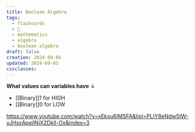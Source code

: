 ```yaml
---
title: Boolean Algebra
tags:
  - flashcards
  - 🌱
  - mathematics
  - algebra
  - boolean-algebra
draft: false
creation: 2024-09-05
updated: 2024-09-05
cssclasses: 
---
```

**What values can variables have**
↓
- [[Binary]]$1$ for HIGH
- [[Binary]]$0$ for LOW
<!--SR:!2024-12-13,4,270-->

https://www.youtube.com/watch?v=xEkxu6jMSFA&list=PLIY8eNdw5tW-yJHsxApeilNjX2Dkll-Ox&index=3